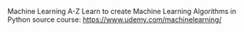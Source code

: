 Machine Learning A-Z
Learn to create Machine Learning Algorithms in Python
source course: https://www.udemy.com/machinelearning/
